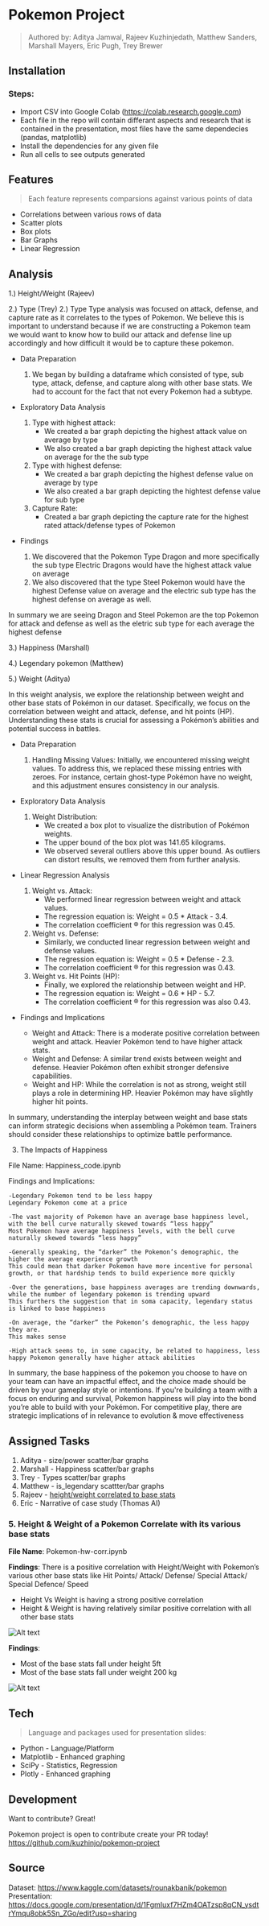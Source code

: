 # Pokemon Project
> Authored by: Aditya Jamwal, Rajeev Kuzhinjedath, Matthew Sanders, Marshall Mayers, Eric Pugh, Trey Brewer
## Installation



### Steps:
- Import CSV into Google Colab (https://colab.research.google.com)
- Each file in the repo will contain differant aspects and research that is contained in the presentation, most files have the same dependecies (pandas, matplotlib)
- Install the dependencies for any given file
- Run all cells to see outputs generated

## Features
 > Each feature represents comparsions against various points of data
- Correlations between various rows of data
- Scatter plots
- Box plots
- Bar Graphs
- Linear Regression

## Analysis
1.) Height/Weight (Rajeev)

2.) Type (Trey)
2.) Type
Type analysis was focused on attack, defense, and capture rate as it correlates to the types of Pokemon.  We believe this is important to understand because if we are constructing a Pokemon team we would want to know how to build our attack and defense line up accordingly and how difficult it would be to capture these pokemon.

* Data Preparation
    1. We began by building a dataframe which consisted of type, sub type, attack, defense, and capture along with other base stats.  We had to account for the fact that not every Pokemon had a subtype.

* Exploratory Data Analysis
    1. Type with highest attack:
        * We created a bar graph depicting the highest attack value on average by type
        * We also created a bar graph depicting the highest attack value on average for the the sub type
    2. Type with highest defense:
        * We created a bar graph depicting the highest defense value on average by type
        * We also created a bar graph depicting the hightest defense value for sub type
    3. Capture Rate:
        * Created a bar graph depicting the capture rate for the highest rated attack/defense types of Pokemon
* Findings
    1. We discovered that the Pokemon Type Dragon and more specifically the sub type Electric Dragons would have the highest attack value on average
    2. We also discovered that the type Steel Pokemon would have the highest Defense value on average and the electric sub type has the highest defense on average as well.
    
In summary we are seeing Dragon and Steel Pokemon are the top Pokemon for attack and defense as well as the eletric sub type for each average the highest defense

3.) Happiness (Marshall)

4.) Legendary pokemon (Matthew)

5.) Weight (Aditya)

In this weight analysis, we explore the relationship between weight and other base stats of Pokémon in our dataset. Specifically, we focus on the correlation between weight and attack, defense, and hit points (HP). Understanding these stats is crucial for assessing a Pokémon’s abilities and potential success in battles.

* Data Preparation
    1. Handling Missing Values: Initially, we encountered missing weight values. To address this, we replaced these missing entries with zeroes. For instance, certain ghost-type Pokémon have no weight, and this adjustment ensures consistency in our analysis.
 
* Exploratory Data Analysis
    1. Weight Distribution:
        * We created a box plot to visualize the distribution of Pokémon weights.
        * The upper bound of the box plot was 141.65 kilograms.
        * We observed several outliers above this upper bound. As outliers can distort results, we removed them from further analysis.
         
* Linear Regression Analysis
    1. Weight vs. Attack:
        * We performed linear regression between weight and attack values.
        * The regression equation is: Weight = 0.5 * Attack - 3.4.
        * The correlation coefficient ® for this regression was 0.45.
    2. Weight vs. Defense:
        * Similarly, we conducted linear regression between weight and defense values.
        * The regression equation is: Weight = 0.5 * Defense - 2.3.
        * The correlation coefficient ® for this regression was 0.43.
    3. Weight vs. Hit Points (HP):
        * Finally, we explored the relationship between weight and HP.
        * The regression equation is: Weight = 0.6 * HP - 5.7.
        * The correlation coefficient ® for this regression was also 0.43.
          
* Findings and Implications
    * Weight and Attack: There is a moderate positive correlation between weight and attack. Heavier Pokémon tend to have higher attack stats.
    * Weight and Defense: A similar trend exists between weight and defense. Heavier Pokémon often exhibit stronger defensive capabilities.
    * Weight and HP: While the correlation is not as strong, weight still plays a role in determining HP. Heavier Pokémon may have slightly higher hit points.
      
In summary, understanding the interplay between weight and base stats can inform strategic decisions when assembling a Pokémon team. Trainers should consider these relationships to optimize battle performance.

3. The Impacts of Happiness

File Name: Happiness_code.ipynb

Findings and Implications:

    -Legendary Pokemon tend to be less happy
    Legendary Pokemon come at a price

    -The vast majority of Pokemon have an average base happiness level, with the bell curve naturally skewed towards “less happy”
    Most Pokemon have average happiness levels, with the bell curve naturally skewed towards “less happy”

    -Generally speaking, the “darker” the Pokemon’s demographic, the higher the average experience growth
    This could mean that darker Pokemon have more incentive for personal growth, or that hardship tends to build experience more quickly

    -Over the generations, base happiness averages are trending downwards, while the number of legendary pokemon is trending upward
    This furthers the suggestion that in soma capacity, legendary status is linked to base happiness

    -On average, the “darker” the Pokemon’s demographic, the less happy they are.
    This makes sense

    -High attack seems to, in some capacity, be related to happiness, less happy Pokemon generally have higher attack abilities

In summary, the base happiness of the pokemon you choose to have on your team can have an impactful effect, and the choice made should be driven by your gameplay style or intentions. If you're building a team with a focus on enduring and survival, Pokemon happiness will play into the bond you’re able to build with your Pokémon. For competitive play, there are strategic implications of in relevance to evolution & move effectiveness












## Assigned Tasks 
1) Aditya - size/power scatter/bar graphs
2) Marshall - Happiness scatter/bar graphs
3) Trey - Types scatter/bar graphs
4)  Matthew - is_legendary scattter/bar graphs
5)  Rajeev - [height/weight correlated to base stats](#5-height--weight-of-a-pokemon-correlate-with-its-various-base-stats)
6)  Eric - Narrative of case study (Thomas AI)


### 5. Height & Weight of a Pokemon Correlate with its various base stats

**File Name**: Pokemon-hw-corr.ipynb

**Findings**: There is a positive correlation with Height/Weight with Pokemon’s various other base stats like Hit Points/ Attack/ Defense/ Special Attack/ Special Defence/ Speed

- Height Vs Weight is having a strong positive correlation
- Height & Weight is having relatively similar positive correlation with all other base stats

![Alt text](<https://github.com/kuzhinjo/pokemon-project/blob/rajeev_branch/images/corr_h_vs_w_1.png>)

**Findings**: 
- Most of the base stats fall under height 5ft
- Most of the base stats fall under weight 200 kg

![Alt text](<https://github.com/kuzhinjo/pokemon-project/blob/rajeev_branch/images/corr_h_vs_w_2.png>)

## Tech

> Language and packages used for presentation slides:

- Python - Language/Platform
- Matplotlib - Enhanced graphing
- SciPy - Statistics, Regression
- Plotly - Enhanced graphing



## Development

Want to contribute? Great!

Pokemon project is open to contribute create your PR today! 
https://github.com/kuzhinjo/pokemon-project

## Source
Dataset: https://www.kaggle.com/datasets/rounakbanik/pokemon
Presentation: https://docs.google.com/presentation/d/1FgmIuxf7HZm4OATzsp8qCN_ysdtrYmqu8obk5Sn_ZGo/edit?usp=sharing
